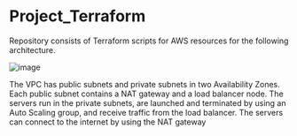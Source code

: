 # Project_Terraform
Repository consists of Terraform scripts for AWS resources for the following architecture.

![image](https://github.com/venkatapavan2905/Project_Terraform/assets/138016465/09440de3-cc8d-4c65-9b44-5e2efaa971c2)



The VPC has public subnets and private subnets in two Availability Zones. Each public subnet contains a NAT gateway and a load balancer node. The servers run in the private subnets, are launched and terminated by using an Auto Scaling group, and receive traffic from the load balancer. The servers can connect to the internet by using the NAT gateway

